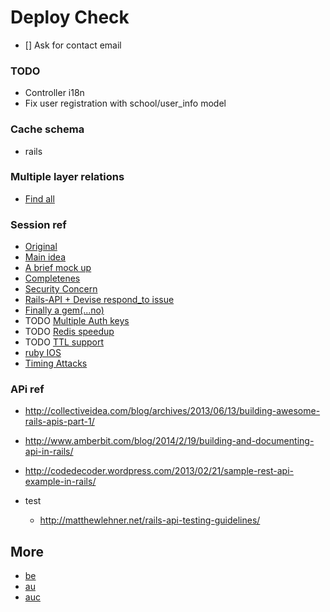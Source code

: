 # Deploy Check
- [] Ask for contact email

### TODO
- Controller i18n
- Fix user registration with school/user_info model

### Cache schema
- rails

### Multiple layer relations
- [Find all](http://stackoverflow.com/questions/5134723/rails-associations-through-multiple-levels)

### Session ref
- [Original](https://gist.github.com/josevalim/fb706b1e933ef01e4fb6)
- [Main idea](http://soryy.com/blog/2014/apis-with-devise/)
- [A brief mock up](https://gist.github.com/jwo/1255275)
- [Completenes](http://www.emilsoman.com/blog/2013/05/18/building-a-tested/)
- [Security Concern](http://rockyj.in/2013/11/04/angular_rails_2.html)
- [Rails-API + Devise respond_to issue](https://github.com/rails-api/rails-api/issues/24)
- [Finally a gem(...no)](https://github.com/gonzalo-bulnes/simple_token_authentication)
- TODO [Multiple Auth keys](https://github.com/plataformatec/devise/wiki/How-To%3a-Allow-users-to-sign-in-using-their-username-or-email-address)
- TODO [Redis speedup](http://billpatrianakos.me/blog/2013/10/14/api-sessions-with-redis-in-rails/)
- TODO [TTL support](http://resistor.io/blog/2013/08/07/mimimal-api-authentication-on-rails/)
- [ruby IOS](http://lucatironi.github.io/tutorial/2012/10/15/ruby_rails_android_app_authentication_devise_tutorial_part_one/)
- [Timing Attacks](http://codahale.com/a-lesson-in-timing-attacks/)

### APi ref
- http://collectiveidea.com/blog/archives/2013/06/13/building-awesome-rails-apis-part-1/
- http://www.amberbit.com/blog/2014/2/19/building-and-documenting-api-in-rails/
- http://codedecoder.wordpress.com/2013/02/21/sample-rest-api-example-in-rails/ 

- test
  - http://matthewlehner.net/rails-api-testing-guidelines/

## More

- [be](http://www.bebras.be/contest/2013/main)
- [au](http://www.bebras.edu.au/)
- [auc](http://challenge.bebras.edu.au/index.php?action=welcome)
